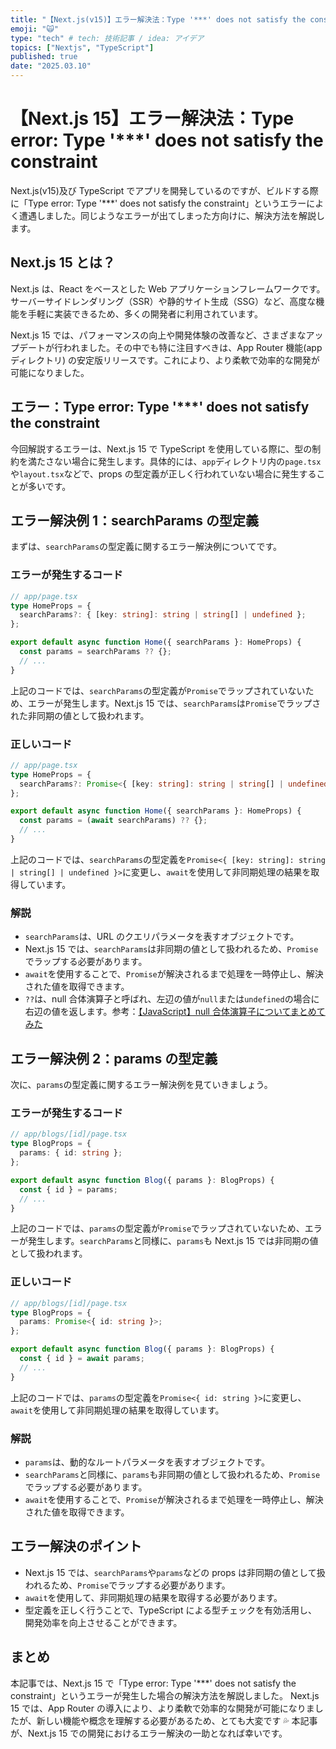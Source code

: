 ```yaml
---
title: "【Next.js(v15)】エラー解決法：Type '***' does not satisfy the constraint"
emoji: "🙀"
type: "tech" # tech: 技術記事 / idea: アイデア
topics: ["Nextjs", "TypeScript"]
published: true
date: "2025.03.10"
---
```


# 【Next.js 15】エラー解決法：Type error: Type '\*\*\*' does not satisfy the constraint

Next.js(v15)及び TypeScript でアプリを開発しているのですが、ビルドする際に「Type error: Type '\*\*\*' does not satisfy the constraint」というエラーによく遭遇しました。同じようなエラーが出てしまった方向けに、解決方法を解説します。

## Next.js 15 とは？

Next.js は、React をベースとした Web アプリケーションフレームワークです。サーバーサイドレンダリング（SSR）や静的サイト生成（SSG）など、高度な機能を手軽に実装できるため、多くの開発者に利用されています。

Next.js 15 では、パフォーマンスの向上や開発体験の改善など、さまざまなアップデートが行われました。その中でも特に注目すべきは、App Router 機能(app ディレクトリ) の安定版リリースです。これにより、より柔軟で効率的な開発が可能になりました。

## エラー：Type error: Type '\*\*\*' does not satisfy the constraint

今回解説するエラーは、Next.js 15 で TypeScript を使用している際に、型の制約を満たさない場合に発生します。具体的には、`app`ディレクトリ内の`page.tsx`や`layout.tsx`などで、props の型定義が正しく行われていない場合に発生することが多いです。

## エラー解決例 1：searchParams の型定義

まずは、`searchParams`の型定義に関するエラー解決例についてです。

### エラーが発生するコード

```typescript
// app/page.tsx
type HomeProps = {
  searchParams?: { [key: string]: string | string[] | undefined };
};

export default async function Home({ searchParams }: HomeProps) {
  const params = searchParams ?? {};
  // ...
}
```

上記のコードでは、`searchParams`の型定義が`Promise`でラップされていないため、エラーが発生します。Next.js 15 では、`searchParams`は`Promise`でラップされた非同期の値として扱われます。

### 正しいコード

```typescript
// app/page.tsx
type HomeProps = {
  searchParams?: Promise<{ [key: string]: string | string[] | undefined }>;
};

export default async function Home({ searchParams }: HomeProps) {
  const params = (await searchParams) ?? {};
  // ...
}
```

上記のコードでは、`searchParams`の型定義を`Promise<{ [key: string]: string | string[] | undefined }>`に変更し、`await`を使用して非同期処理の結果を取得しています。

### 解説

- `searchParams`は、URL のクエリパラメータを表すオブジェクトです。
- Next.js 15 では、`searchParams`は非同期の値として扱われるため、`Promise`でラップする必要があります。
- `await`を使用することで、`Promise`が解決されるまで処理を一時停止し、解決された値を取得できます。
- `??`は、null 合体演算子と呼ばれ、左辺の値が`null`または`undefined`の場合に右辺の値を返します。参考：[【JavaScript】null 合体演算子についてまとめてみた](https://zenn.dev/hayatech/articles/js-nullish-operator)

## エラー解決例 2：params の型定義

次に、`params`の型定義に関するエラー解決例を見ていきましょう。

### エラーが発生するコード

```typescript
// app/blogs/[id]/page.tsx
type BlogProps = {
  params: { id: string };
};

export default async function Blog({ params }: BlogProps) {
  const { id } = params;
  // ...
}
```

上記のコードでは、`params`の型定義が`Promise`でラップされていないため、エラーが発生します。`searchParams`と同様に、`params`も Next.js 15 では非同期の値として扱われます。

### 正しいコード

```typescript
// app/blogs/[id]/page.tsx
type BlogProps = {
  params: Promise<{ id: string }>;
};

export default async function Blog({ params }: BlogProps) {
  const { id } = await params;
  // ...
}
```

上記のコードでは、`params`の型定義を`Promise<{ id: string }>`に変更し、`await`を使用して非同期処理の結果を取得しています。

### 解説

- `params`は、動的なルートパラメータを表すオブジェクトです。
- `searchParams`と同様に、`params`も非同期の値として扱われるため、`Promise`でラップする必要があります。
- `await`を使用することで、`Promise`が解決されるまで処理を一時停止し、解決された値を取得できます。

## エラー解決のポイント

- Next.js 15 では、`searchParams`や`params`などの props は非同期の値として扱われるため、`Promise`でラップする必要があります。
- `await`を使用して、非同期処理の結果を取得する必要があります。
- 型定義を正しく行うことで、TypeScript による型チェックを有効活用し、開発効率を向上させることができます。

## まとめ

本記事では、Next.js 15 で「Type error: Type '\*\*\*' does not satisfy the constraint」というエラーが発生した場合の解決方法を解説しました。
Next.js 15 では、App Router の導入により、より柔軟で効率的な開発が可能になりましたが、新しい機能や概念を理解する必要があるため、とても大変です 💦
本記事が、Next.js 15 での開発におけるエラー解決の一助となれば幸いです。
